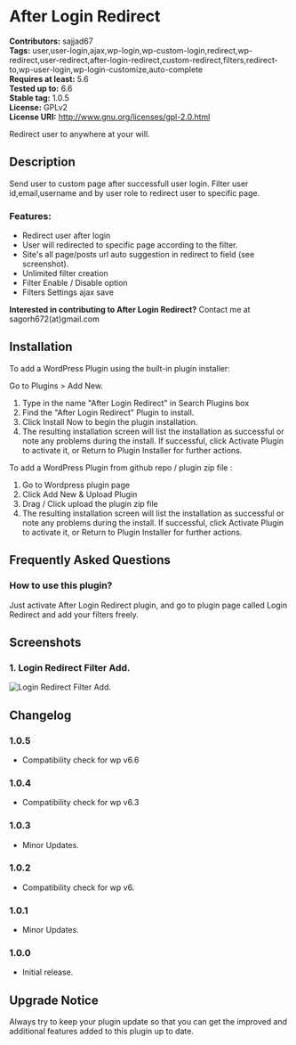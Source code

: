 # After Login Redirect

**Contributors:** sajjad67 \
**Tags:** user,user-login,ajax,wp-login,wp-custom-login,redirect,wp-redirect,user-redirect,after-login-redirect,custom-redirect,filters,redirect-to,wp-user-login,wp-login-customize,auto-complete \
**Requires at least:** 5.6 \
**Tested up to:** 6.6 \
**Stable tag:** 1.0.5 \
**License:** GPLv2 \
**License URI:** http://www.gnu.org/licenses/gpl-2.0.html

Redirect user to anywhere at your will.

## Description

Send user to custom page after successfull user login. Filter user id,email,username and by user role to redirect user to specific page.

### Features:

- Redirect user after login
- User will redirected to specific page according to the filter.
- Site's all page/posts url auto suggestion in redirect to field (see screenshot).
- Unlimited filter creation
- Filter Enable / Disable option
- Filters Settings ajax save

**Interested in contributing to After Login Redirect?**
Contact me at sagorh672(at)gmail.com

## Installation

To add a WordPress Plugin using the built-in plugin installer:

Go to Plugins > Add New.

1. Type in the name "After Login Redirect" in Search Plugins box
2. Find the "After Login Redirect" Plugin to install.
3. Click Install Now to begin the plugin installation.
4. The resulting installation screen will list the installation as successful or note any problems during the install.
If successful, click Activate Plugin to activate it, or Return to Plugin Installer for further actions.

To add a WordPress Plugin from github repo / plugin zip file :
1. Go to Wordpress plugin page
2. Click Add New & Upload Plugin
3. Drag / Click upload the plugin zip file
4. The resulting installation screen will list the installation as successful or note any problems during the install.
If successful, click Activate Plugin to activate it, or Return to Plugin Installer for further actions.

## Frequently Asked Questions

### How to use this plugin?

Just activate After Login Redirect plugin, and go to plugin page called Login Redirect and add your filters freely.
## Screenshots

### 1. Login Redirect Filter Add.

![Login Redirect Filter Add.](https://ps.w.org/wp-after-login-redirect-advanced/assets/screenshot-1.png)


## Changelog

### 1.0.5

- Compatibility check for wp v6.6

### 1.0.4

- Compatibility check for wp v6.3
### 1.0.3

- Minor Updates.
### 1.0.2

- Compatibility check for wp v6.
### 1.0.1

- Minor Updates.
### 1.0.0

- Initial release.

## Upgrade Notice

Always try to keep your plugin update so that you can get the improved and additional features added to this plugin up to date.
